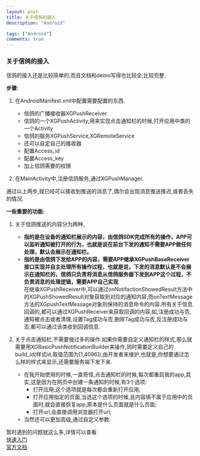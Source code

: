 ```yaml
---
layout: post
title: 关于信鸽的接入
description: "Android"

tags: ["Android"]
comments: true
---
```


### 关于信鸽的接入

信鸽的接入还是比较简单的,而且文档和demo写得也比较全,比较完整.  

**步骤:**

1. 在AndroidManifest.xml中配置需要配置的东西.
	
	* 信鸽的广播接收器XGPushReceiver
	* 信鸽的一个XGPushActivity,用来实现点击通知栏的时候,打开应用中类的一个Activity
	* 信鸽的服务XGPushService,XGRemoteService
	* 还可以自定自己的接收器
	* 配置Access_id
	* 配置Access_key
	* 加上信鸽需要的权限

2. 在MainActivity中,注册信鸽服务,通过XGPushManager.

通过以上两步,就已经可以接收到推送的消息了,偶尔会出现消息推送推迟,或者丢失的情况.

**一些重要的功能:**  

1. 关于信鸽推送的内容分为两种,
	* **指的是在设备的通知栏展示的内容，由信鸽SDK完成所有的操作，APP可以监听通知被打开的行为，也就是说在前台下发的通知不需要APP做任何处理，默认会展示在通知栏。**  
	* **指的是由信鸽下发给APP的内容，需要APP继承XGPushBaseReceiver接口实现并自主处理所有操作过程，也就是说，下发的消息默认是不会展示在通知栏的，信鸽只负责将消息从信鸽服务器下发到APP这个过程，不负责消息的处理逻辑，需要APP自己实现**  
	在继承XGPushReceiver中,可以通过onNotifactionShowedResult方法中的XGPushShowedResult对象获取到对应的通知内容;而onTextMessage方法的XGpushTextMessage对象则保持的消息命令的内容.所有关于信息回调的,都可以通过XGPushReceiver来获取回调的内容,如,注册成功与否,通知被点击或者清理,设置Tag成功与否,删除Tag成功与否,反注册成功与否,都可以通过该类收到回调信息.


2. 关于点击通知栏,不需要做过多的操作.如果你需要自定义通知栏的样式,那么就需要用XGBasicPushNotificationBuilder来操作,同时需要定义自己的build_id(样式id,取值范围为[1,4096]),由开发者来维护,也就是,你想要通过怎么样的样式来显示,还需要服务端下发下来.
	* 在我开始使用的时候,一直奇怪,点击通知栏的时候,每次都重启我的app,其实,这是因为在网页中创建一条通知的时候,有3个选项:  
		* 打开应用,这个选项就是每次都会重新打开应用;   
		* 打开应用指定的页面,当选这个选项的时候,且内容填不属于应用中的页面时,就会直接恢复app,原本是什么页面就是什么页面;  
	 	* 打开url,会直接调用浏览器打开url;  
	* 当然还可以更加高级,通过自定义参数.
	
暂时遇到的问题就这么多,详情可以查看  
[快速入门](http://developer.xg.qq.com/index.php/Quick_Start)  
[官方文档](http://developer.xg.qq.com/index.php/Android_SDK#.E8.B4.A6.E5.8F.B7.EF.BC.88.E5.88.AB.E5.90.8D.EF.BC.89.E8.A7.A3.E7.BB.91)